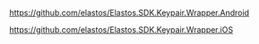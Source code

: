 
https://github.com/elastos/Elastos.SDK.Keypair.Wrapper.Android

https://github.com/elastos/Elastos.SDK.Keypair.Wrapper.iOS